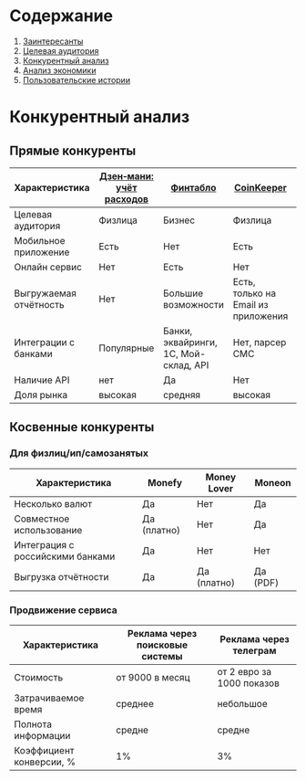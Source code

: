 # Содержание
1. [Заинтересанты](/docs/marketing/stakeholders.md)
2. [Целевая аудитория](/docs/marketing/target-audience.md)
3. [Конкурентный анализ](/docs/marketing/concurrency.md)
4. [Анализ экономики](/docs/marketing/economy.md)
5. [Пользовательские истории](/docs/marketing/user-stories.md)

# Конкурентный анализ

## Прямые конкуренты

| Характеристика         | [Дзен‑мани: учёт расходов](https://play.google.com/store/apps/details?id=ru.zenmoney.androidsub) | [Финтабло](https://fintablo.ru/)      | [CoinKeeper](https://play.google.com/store/apps/details?id=com.disrapp.coinkeeper.material) | [ПланФакт](https://planfact.io/) | 
|------------------------|--------------------------------------------------------------------------------------------------|---------------------------------------|---------------------------------------------------------------------------------------------|----------------------------------|
| Целевая аудитория      | Физлица                                                                                          | Бизнес                                | Физлица                                                                                     | Бизнес                           |
| Мобильное приложение   | Есть                                                                                             | Нет                                   | Есть                                                                                        | Нет                              |
| Онлайн сервис          | Нет                                                                                              | Есть                                  | Нет                                                                                         | Есть                             |
| Выгружаемая отчётность | Нет                                                                                              | Большие возможности                   | Есть, только на Email из приложения                                                         | Большие возможности              |
| Интеграции с банками   | Популярные                                                                                       | Банки, эквайринги, 1С, Мой-склад, API | Нет, парсер СМС                                                                             | Банки, экваринги, 1С и т.д.      |
| Наличие API            | нет                                                                                              | Да                                    | Нет                                                                                         | Да                               |
| Доля рынка             | высокая                                                                                          | средняя                               | высокая                                                                                     | высокая                          |

## Косвенные конкуренты

### Для физлиц/ип/самозанятых
| Характеристика                   | Monefy      | Money Lover | Moneon   |
|----------------------------------|-------------|-------------|----------|
| Несколько валют                  | Да          | Нет         | Да       |
| Совместное использование         | Да (платно) | Нет         | Да       |
| Интеграция с российскими банками | Да          | Нет         | Нет      |
| Выгрузка отчётности              | Да          | Да (платно) | Да (PDF) |

### Продвижение сервиса

| Характеристика           | Реклама через поисковые системы | Реклама через телеграм    |
|--------------------------|---------------------------------|---------------------------|
| Стоимость                | от 9000 в месяц                 | от 2 евро за 1000 показов |
| Затрачиваемое время      | среднее                         | небольшое                 |
| Полнота информации       | средне                          | средне                    |
| Коэффициент конверсии, % | 1%                              | 3%                        |